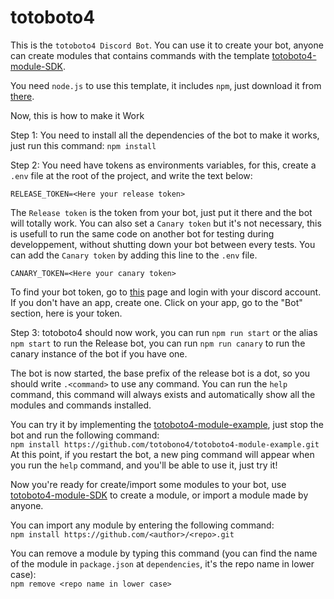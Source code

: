 # totoboto4

This is the `totoboto4 Discord Bot`.
You can use it to create your bot, anyone can create modules that contains commands with the template [totoboto4-module-SDK](https://github.com/totobono4/totoboto4-module-SDK).

You need `node.js` to use this template, it includes `npm`, just download it from [there](https://nodejs.org/en/download/).

Now, this is how to make it Work

Step 1: You need to install all the dependencies of the bot to make it works, just run this command:
`npm install`

Step 2: You need have tokens as environments variables, for this, create a `.env` file at the root of the project, and write the text below:
```.env
RELEASE_TOKEN=<Here your release token>
```
The `Release token` is the token from your bot, just put it there and the bot will totally work.
You can also set a `Canary token` but it's not necessary, this is usefull to run the same code on another bot for testing during developpement, without shutting down your bot between every tests.
You can add the `Canary token` by adding this line to the `.env` file.
```.env
CANARY_TOKEN=<Here your canary token>
```
To find your bot token, go to [this](https://discord.com/developers/applications) page and login with your discord account.  
If you don't have an app, create one. Click on your app, go to the "Bot" section, here is your token.  

Step 3: totoboto4 should now work, you can run `npm run start` or the alias `npm start` to run the Release bot, you can run `npm run canary` to run the canary instance of the bot if you have one.

The bot is now started, the base prefix of the release bot is a dot, so you should write `.<command>` to use any command.
You can run the `help` command, this command will always exists and automatically show all the modules and commands installed.

You can try it by implementing the [totoboto4-module-example](https://github.com/totobono4/totoboto4-module-example), just stop the bot and run the following command:  
`npm install https://github.com/totobono4/totoboto4-module-example.git`  
At this point, if you restart the bot, a new ping command will appear when you run the `help` command, and you'll be able to use it, just try it!

Now you're ready for create/import some modules to your bot, use [totoboto4-module-SDK](https://github.com/totobono4/totoboto4-module-SDK) to create a module, or import a module made by anyone.

You can import any module by entering the following command:  
`npm install https://github.com/<author>/<repo>.git`  

You can remove a module by typing this command (you can find the name of the module in `package.json` at `dependencies`, it's the repo name in lower case):  
`npm remove <repo name in lower case>`  

